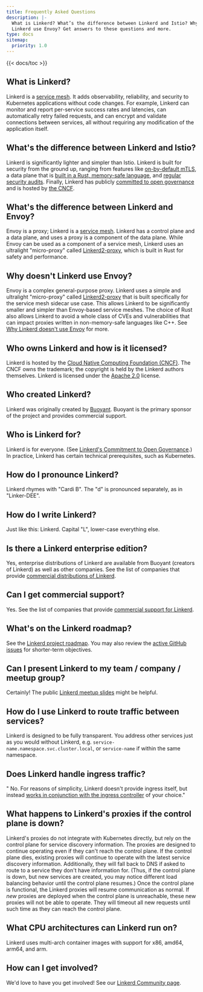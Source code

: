 ```yaml
---
title: Frequently Asked Questions
description: |-
  What is Linkerd? What’s the difference between Linkerd and Istio? Why doesn’t
  Linkerd use Envoy? Get answers to these questions and more.
type: docs
sitemap:
  priority: 1.0
---
```


{{< docs/toc >}}

## What is Linkerd?

Linkerd is a [service mesh](/what-is-a-service-mesh/). It adds observability,
reliability, and security to Kubernetes applications without code changes. For
example, Linkerd can monitor and report per-service success rates and latencies,
can automatically retry failed requests, and can encrypt and validate
connections between services, all without requiring any modification of the
application itself.

## What's the difference between Linkerd and Istio?

Linkerd is significantly lighter and simpler than Istio. Linkerd is built for
security from the ground up, ranging from features like
[on-by-default mTLS](https://linkerd.io/2/features/automatic-mtls/), a data
plane that is
[built in a Rust, memory-safe language](https://github.com/linkerd/linkerd2-proxy),
and
[regular security audits](https://github.com/linkerd/linkerd2/blob/main/SECURITY_AUDIT.pdf).
Finally, Linkerd has publicly
[committed to open governance](/2019/10/03/linkerds-commitment-to-open-governance/)
and is hosted by [the CNCF](https://cncf.io).

## What's the difference between Linkerd and Envoy?

Envoy is a proxy; Linkerd is a [service mesh](/what-is-a-service-mesh/). Linkerd
has a control plane and a data plane, and uses a proxy is a component of the
data plane. While Envoy can be used as a component of a service mesh, Linkerd
uses an ultralight "micro-proxy" called
[Linkerd2-proxy](https://github.com/linkerd/linkerd2-proxy), which is built in
Rust for safety and performance.

## Why doesn't Linkerd use Envoy?

Envoy is a complex general-purpose proxy. Linkerd uses a simple and ultralight
"micro-proxy" called [Linkerd2-proxy](https://github.com/linkerd/linkerd2-proxy)
that is built specifically for the service mesh sidecar use case. This allows
Linkerd to be significantly smaller and simpler than Envoy-based service meshes.
The choice of Rust also allows Linkerd to avoid a whole class of CVEs and
vulnerabilities that can impact proxies written in non-memory-safe languages
like C++. See
[Why Linkerd doesn't use Envoy](/2020/12/03/why-linkerd-doesnt-use-envoy/) for
more.

## Who owns Linkerd and how is it licensed?

Linkerd is hosted by the
[Cloud Native Computing Foundation (CNCF)](https://cncf.io). The CNCF owns the
trademark; the copyright is held by the Linkerd authors themselves. Linkerd is
licensed under the
[Apache 2.0](https://github.com/linkerd/linkerd2/blob/main/LICENSE) license.

## Who created Linkerd?

Linkerd was originally created by [Buoyant](https://buoyant.io/linkerd). Buoyant
is the primary sponsor of the project and provides commercial support.

## Who is Linkerd for?

Linkerd is for everyone. (See
[Linkerd's Commitment to Open Governance](/2019/10/03/linkerds-commitment-to-open-governance/).)
In practice, Linkerd has certain technical prerequisites, such as Kubernetes.

## How do I pronounce Linkerd?

Linkerd rhymes with "Cardi B". The "d" is pronounced separately, as in
"Linker-DEE".

## How do I write Linkerd?

Just like this: Linkerd. Capital "L", lower-case everything else.

## Is there a Linkerd enterprise edition?

Yes, enterprise distributions of Linkerd are available from Buoyant (creators of
Linkerd) as well as other companies. See the list of companies that provide
[commercial distributions of Linkerd](/enterprise/).

## Can I get commercial support?

Yes. See the list of companies that provide
[commercial support for Linkerd](/enterprise/).

## What's on the Linkerd roadmap?

See the
[Linkerd project roadmap](https://github.com/linkerd/linkerd2/blob/main/ROADMAP.md).
You may also review the
[active GitHub issues](https://github.com/linkerd/linkerd2/issues) for
shorter-term objectives.

## Can I present Linkerd to my team / company / meetup group?

Certainly! The public
[Linkerd meetup slides](https://docs.google.com/presentation/d/1qseWDYWD4KzYFhb4bcp8WuDPYFVwB8sYeNnjCsgDUOw/edit)
might be helpful.

## How do I use Linkerd to route traffic between services?

Linkerd is designed to be fully transparent. You address other services just as
you would without Linkerd, e.g. `service-name.namespace.svc.cluster.local`, or
`service-name` if within the same namespace.

## Does Linkerd handle ingress traffic?

" No. For reasons of simplicity, Linkerd doesn't provide ingress itself, but
instead
[works in conjunction with the ingress controller](https://linkerd.io/2/features/ingress/)
of your choice."

## What happens to Linkerd's proxies if the control plane is down?

Linkerd's proxies do not integrate with Kubernetes directly, but rely on the
control plane for service discovery information. The proxies are designed to
continue operating even if they can't reach the control plane. If the control
plane dies, existing proxies will continue to operate with the latest service
discovery information. Additionally, they will fall back to DNS if asked to
route to a service they don't have information for. (Thus, if the control plane
is down, but new services are created, you may notice different load balancing
behavior until the control plane resumes.) Once the control plane is functional,
the Linkerd proxies will resume communication as normal. If _new_ proxies are
deployed when the control plane is unreachable, these new proxies will not be
able to operate. They will timeout all new requests until such time as they can
reach the control plane.

## What CPU architectures can Linkerd run on?

Linkerd uses multi-arch container images with support for x86, amd64, arm64, and
arm.

## How can I get involved?

We'd love to have you get involved! See our
[Linkerd Community page](/community/get-involved/).
